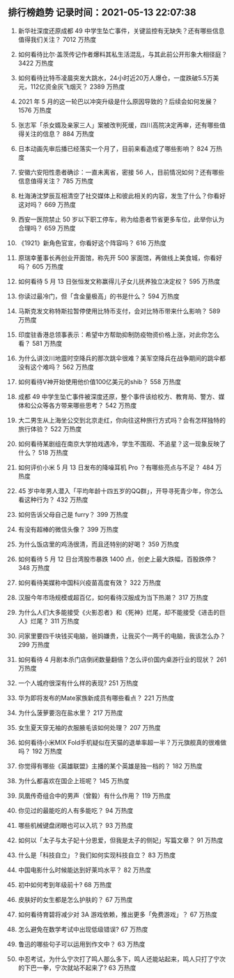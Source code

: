 
## 排行榜趋势 记录时间：2021-05-13 22:07:38
  
  1. 新华社深度还原成都 49 中学生坠亡事件，关键监控有无缺失？还有哪些信息值得我们关注？ 7012 万热度
    
  2. 如何看待比尔·盖茨传记作者爆料其私生活混乱，与其此前公开形象大相径庭？ 3422 万热度
    
  3. 如何看待比特币凌晨突发大跳水，24小时近20万人爆仓，一度跌破5.5万美元，112亿资金灰飞烟灭？ 2389 万热度
    
  4. 2021 年 5 月的这一轮巴以冲突升级是什么原因导致的？后续会如何发展？ 1576 万热度
    
  5. 张志军「杀女婿及亲家三人」案被改判死缓，四川高院决定再审，还有哪些值得关注的信息？ 884 万热度
    
  6. 日本动画先审后播已经落实一个月了，目前来看造成了哪些影响？ 824 万热度
    
  7. 安徽六安阳性患者确诊：一直未离省，密接 56 人，目前情况如何？还有哪些信息值得关注？ 785 万热度
    
  8. 杜海涛沈梦辰互相清空了社交媒体上和彼此相关的内容，发生了什么？你看好这对吗？ 669 万热度
    
  9. 西安一医院禁止 50 岁以下职工停车，称为给患者节省更多车位，此举你认为合理吗？ 659 万热度
    
  10. 《1921》新角色官宣，你看好这个阵容吗？ 616 万热度
    
  11. 原瑞幸董事长再创业开面馆，称先开 500 家面馆，再做线上美食城，你看好吗？ 605 万热度
    
  12. 如何看待 5 月 13 日张恒发文称赢得儿子女儿抚养独立决定权？ 595 万热度
    
  13. 你读过最冷门，但「含金量极高」的书是什么？ 594 万热度
    
  14. 马斯克发文称特斯拉暂停使用比特币支付，会对比特币带来什么影响？ 589 万热度
    
  15. 印度驻香港总领事表示：希望中方帮助抑制防疫物资价格上涨，对此你怎么看？ 581 万热度
    
  16. 为什么讲汶川地震时空降兵的那次跳伞很难？美军空降兵在战争期间的跳伞都没有这个难吗？ 562 万热度
    
  17. 如何看待V神开始使用他价值100亿美元的shib？ 558 万热度
    
  18. 成都 49 中学生坠亡事件被深度还原，整个事件该给校方、教育局、警方、媒体和公众等各方带来哪些思考？ 542 万热度
    
  19. 大二男生从上海坐公交到北京走红，你向往这种旅行方式吗？会有怎样独特的旅行体验？ 522 万热度
    
  20. 如何看待某剧组在南京大学拍戏遇冷，学生不围观、不追星？这一现象反映了什么？ 518 万热度
    
  21. 如何评价小米 5 月 13 日发布的降噪耳机 Pro ？有哪些亮点与不足？ 484 万热度
    
  22. 45 岁中年男人潜入「平均年龄十四五岁的QQ群」，开导寻死青少年，你怎么看这种行为？ 432 万热度
    
  23. 如何告诉父母自己是 furry？ 399 万热度
    
  24. 有没有超棒的微信头像？ 399 万热度
    
  25. 为什么饭店里的鸡汤很清，而且还特别的好喝？ 359 万热度
    
  26. 如何看待 5 月 12 日台湾股市暴跌 1400 点，创史上最大跌幅，百股跌停？ 348 万热度
    
  27. 如何看待美媒称中国科兴疫苗高度有效？ 322 万热度
    
  28. 汉服今年市场规模或超百亿，如何看待汉服成为当下热潮？ 317 万热度
    
  29. 为什么人们大多能接受《火影忍者》和《死神》烂尾，却不能接受《进击的巨人》烂尾？ 311 万热度
    
  30. 问家里要四千块钱买电脑，爸妈嫌贵，让我买个一两千的电脑，我该怎么办？ 299 万热度
    
  31. 如何看待 4 月剧本杀门店倒闭数量翻倍？怎么评价国内桌游行业的现状？ 261 万热度
    
  32. 一个人城府很深有什么样的表现? 251 万热度
    
  33. 华为即将发布的Mate家族新成员有哪些看点？ 221 万热度
    
  34. 为什么菠萝要泡在盐水里？ 217 万热度
    
  35. 女生夏天穿无袖的衣服腋毛该如何处理？ 207 万热度
    
  36. 如何看待小米MIX Fold手机疑似在天猫的退单率超一半？万元旗舰真的很难做吗？ 192 万热度
    
  37. 你觉得有哪些《英雄联盟》主播的某个英雄是独一档的？ 182 万热度
    
  38. 为什么都喜欢在国企上班呢？ 145 万热度
    
  39. 凤凰传奇组合中的男声（曾毅）有什么作用？ 119 万热度
    
  40. 你见过的最能吃的人有多能吃？ 94 万热度
    
  41. 哪些机械键盘闭眼也可以入坑？ 93 万热度
    
  42. 如何以「太子与太子妃十分恩爱，但我是太子的侧妃」写篇文章？ 91 万热度
    
  43. 什么是「科技自立」？我们如何实现科技自立？ 83 万热度
    
  44. 中国电影什么时候能达到好莱坞水平？ 82 万热度
    
  45. 初中如何考到年级前十? 68 万热度
    
  46. 皮肤好的女生都是怎么护肤的？ 67 万热度
    
  47. 如何看待育碧将减少对 3A 游戏依赖，推出更多「免费游戏」？ 67 万热度
    
  48. 怎么避免在数学考试中出现低级错误? 67 万热度
    
  49. 鲁迅的哪些句子可以运用到作文中？ 63 万热度
    
  50. 中忍考试，为什么宁次打了鸣人那么多下，鸣人还能站起来，鸣人只打了宁次的下巴一拳，宁次就站不起来了? 63 万热度
    